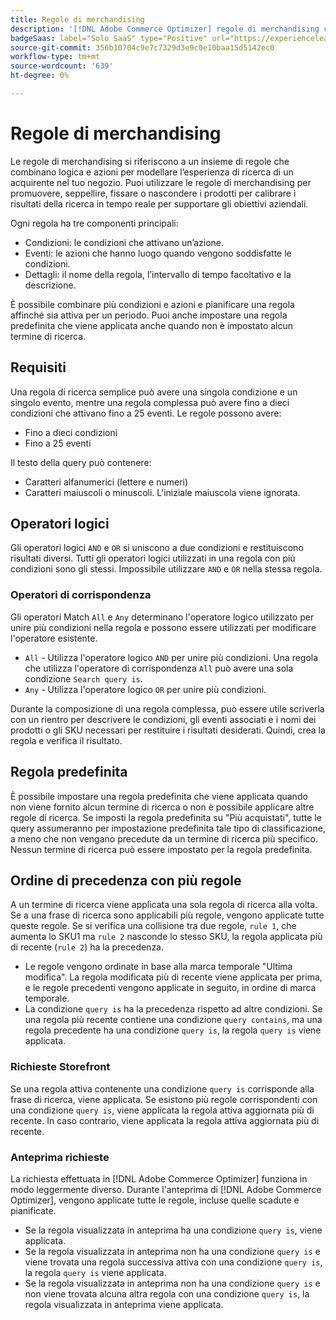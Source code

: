 ```yaml
---
title: Regole di merchandising
description: '[!DNL Adobe Commerce Optimizer] regole di merchandising combinano logica e azioni per modellare l''esperienza di acquisto.'
badgeSaas: label="Solo SaaS" type="Positive" url="https://experienceleague.adobe.com/en/docs/commerce/user-guides/product-solutions" tooltip="Applicabile solo ai progetti Adobe Commerce as a Cloud Service e Adobe Commerce Optimizer (infrastruttura SaaS gestita da Adobe)."
source-git-commit: 356b10704c9e7c7329d3e9c0e10baa15d5142ec0
workflow-type: tm+mt
source-wordcount: '639'
ht-degree: 0%

---
```


# Regole di merchandising

Le regole di merchandising si riferiscono a un insieme di regole che combinano logica e azioni per modellare l’esperienza di ricerca di un acquirente nel tuo negozio. Puoi utilizzare le regole di merchandising per promuovere, seppellire, fissare o nascondere i prodotti per calibrare i risultati della ricerca in tempo reale per supportare gli obiettivi aziendali.

Ogni regola ha tre componenti principali:

- Condizioni: le condizioni che attivano un’azione.
- Eventi: le azioni che hanno luogo quando vengono soddisfatte le condizioni.
- Dettagli: il nome della regola, l’intervallo di tempo facoltativo e la descrizione.

È possibile combinare più condizioni e azioni e pianificare una regola affinché sia attiva per un periodo. Puoi anche impostare una regola predefinita che viene applicata anche quando non è impostato alcun termine di ricerca.

## Requisiti

Una regola di ricerca semplice può avere una singola condizione e un singolo evento, mentre una regola complessa può avere fino a dieci condizioni che attivano fino a 25 eventi.
Le regole possono avere:

- Fino a dieci condizioni
- Fino a 25 eventi

Il testo della query può contenere:

- Caratteri alfanumerici (lettere e numeri)
- Caratteri maiuscoli o minuscoli. L&#39;iniziale maiuscola viene ignorata.

## Operatori logici

Gli operatori logici `AND` e `OR` si uniscono a due condizioni e restituiscono risultati diversi. Tutti gli operatori logici utilizzati in una regola con più condizioni sono gli stessi. Impossibile utilizzare `AND` e `OR` nella stessa regola.

### Operatori di corrispondenza

Gli operatori Match `All` e `Any` determinano l&#39;operatore logico utilizzato per unire più condizioni nella regola e possono essere utilizzati per modificare l&#39;operatore esistente.

- `All` - Utilizza l&#39;operatore logico `AND` per unire più condizioni. Una regola che utilizza l&#39;operatore di corrispondenza `All` può avere una sola condizione `Search query is`.
- `Any` - Utilizza l&#39;operatore logico `OR` per unire più condizioni.

Durante la composizione di una regola complessa, può essere utile scriverla con un rientro per descrivere le condizioni, gli eventi associati e i nomi dei prodotti o gli SKU necessari per restituire i risultati desiderati. Quindi, crea la regola e verifica il risultato.

## Regola predefinita

È possibile impostare una regola predefinita che viene applicata quando non viene fornito alcun termine di ricerca o non è possibile applicare altre regole di ricerca. Se imposti la regola predefinita su &quot;Più acquistati&quot;, tutte le query assumeranno per impostazione predefinita tale tipo di classificazione, a meno che non vengano precedute da un termine di ricerca più specifico. Nessun termine di ricerca può essere impostato per la regola predefinita.

## Ordine di precedenza con più regole

A un termine di ricerca viene applicata una sola regola di ricerca alla volta.
Se a una frase di ricerca sono applicabili più regole, vengono applicate tutte queste regole. Se si verifica una collisione tra due regole, `rule 1`, che aumenta lo SKU1 ma `rule 2` nasconde lo stesso SKU, la regola applicata più di recente (`rule 2`) ha la precedenza.

- Le regole vengono ordinate in base alla marca temporale &quot;Ultima modifica&quot;. La regola modificata più di recente viene applicata per prima, e le regole precedenti vengono applicate in seguito, in ordine di marca temporale.
- La condizione `query is` ha la precedenza rispetto ad altre condizioni. Se una regola più recente contiene una condizione `query contains`, ma una regola precedente ha una condizione `query is`, la regola `query is` viene applicata.

### Richieste Storefront

Se una regola attiva contenente una condizione `query is` corrisponde alla frase di ricerca, viene applicata. Se esistono più regole corrispondenti con una condizione `query is`, viene applicata la regola attiva aggiornata più di recente.
In caso contrario, viene applicata la regola attiva aggiornata più di recente.

### Anteprima richieste

La richiesta effettuata in [!DNL Adobe Commerce Optimizer] funziona in modo leggermente diverso. Durante l&#39;anteprima di [!DNL Adobe Commerce Optimizer], vengono applicate tutte le regole, incluse quelle scadute e pianificate.

- Se la regola visualizzata in anteprima ha una condizione `query is`, viene applicata.
- Se la regola visualizzata in anteprima non ha una condizione `query is` e viene trovata una regola successiva attiva con una condizione `query is`, la regola `query is` viene applicata.
- Se la regola visualizzata in anteprima non ha una condizione `query is` e non viene trovata alcuna altra regola con una condizione `query is`, la regola visualizzata in anteprima viene applicata.
